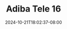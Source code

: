 --- 
title: "Adiba Tele 16"
description: "download bokeh Adiba Tele 16 doodstream    "
date: 2024-10-21T18:02:37-08:00
file_code: "4ykkqsvgwp8m"
draft: false
cover: "3e7sd2yh7cz3zuyv.jpg"
tags: ["Adiba", "Tele", "bokep-indo", "bokep-viral", "bokep-ig"]
length: 61
fld_id: "1483867"
foldername: "Adiba"
categories: ["Adiba"]
views: 0
---